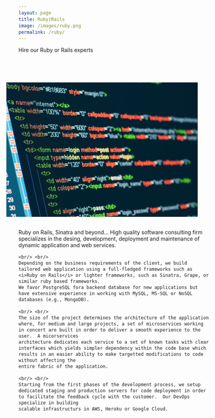 ```yaml
---
layout: page
title: Ruby|Rails
image: /images/ruby.png
permalink: /ruby/
---
```


<span class="page-tagline">Hire our Ruby or Rails experts</span>

<div class="post-content-download">
  <p>
  <br />
  </p>
  <div class="ruby">
    <img src="/images/code-image.jpg" align="right" style="width: 40rem; margin: 2rem;" />
    Ruby on Rails, Sinatra and beyond...  High quality software consulting firm specializes in the desing, development, deployment and maintenance of dynamic application and web services.


    <br/> <br/>
    Depending on the business requirements of the client, we build tailored web application using a full-fledged frameworks such as <i>Ruby on Rails</i> or lighter frameworks, such as Sinatra, Grape, or similar ruby based frameworks. 
    We favor PostgreSQL fora backend database for new applications but have extensive experience in working with MySQL, MS-SQL or NoSQL databases (e.g., MongoDB).  

    <br/> <br/>
    The size of the project determines the architecture of the application where, for medium and large projects, a set of microservices working in concert are built in order to deliver a smooth experience to the user.  A micorservices
    architecture dedicates each service to a set of known tasks with clear interfaces which yields simpler dependency within the code base which results in an easier ability to make targetted modifications to code without affecting the
    entire fabric of the application.

    <br/> <br/>
    Starting from the first phases of the development process, we setup dedicated staging and production servers for code deployment in order to facilitate the feedback cycle with the customer.  Our DevOps specialize in building 
    scalable infrastructurs in AWS, Heroku or Google Cloud.
  </div>
</div>
